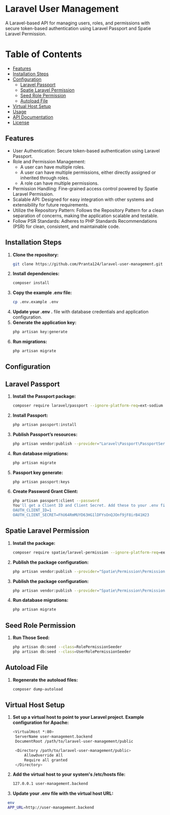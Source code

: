 # Laravel User Management
A Laravel-based API for managing users, roles, and permissions with secure token-based authentication using Laravel Passport and Spatie Laravel Permission.
# Table of Contents
- [Features](#features)
- [Installation Steps](#installation-steps)
- [Configuration](#configuration)
  - [Laravel Passport](#laravel-passport)
  - [Spatie Laravel Permission](#spatie-laravel-permission)
  - [Seed Role Permission](#seed-role-permission)
  - [Autoload File](#autoload-file)
- [Virtual Host Setup](#virtual-host-setup)
- [Usage](#usage)
- [API Documentation](#api-documentation)
- [License](#license)
## Features
* User Authentication: Secure token-based authentication using Laravel Passport.
* Role and Permission Management:
   - A user can have multiple roles.
   - A user can have multiple permissions, either directly assigned or inherited through roles.
   - A role can have multiple permissions.
* Permission Handling: Fine-grained access control powered by Spatie Laravel Permission.
* Scalable API: Designed for easy integration with other systems and extensibility for future requirements.
* Utilize the Repository Pattern: Follows the Repository Pattern for a clean separation of concerns, making the application scalable and testable.
* Follow PSR Standards: Adheres to PHP Standards Recommendations (PSR) for clean, consistent, and maintainable code.
## Installation Steps
1. **Clone the repository:**
   ```bash
   git clone https://github.com/Pranta124/laravel-user-management.git
2. **Install dependencies:**
   ```bash
   composer install
3. **Copy the example .env file:**
   ```bash
   cp .env.example .env
4. **Update your .env .** file with database credentials and application configuration.
5. **Generate the application key:**
   ```bash
   php artisan key:generate
6. **Run migrations:**
   ```bash
   php artisan migrate
## Configuration
## Laravel Passport
1. **Install the Passport package:**
   ```bash
   composer require laravel/passport --ignore-platform-req=ext-sodium
2. **Install Passport:**
   ```bash
   php artisan passport:install
3. **Publish Passport’s resources:**
   ```bash
   php artisan vendor:publish --provider="Laravel\Passport\PassportServiceProvider"
4. **Run database migrations:**
   ```bash
   php artisan migrate
5. **Passport key generate:**
   ```bash
   php artisan passport:keys
6. **Create Password Grant Client:**
   ```bash
   php artisan passport:client --password
   You'll get a Client ID and Client Secret. Add these to your .env file:
   OAUTH_CLIENT_ID=1
   OAUTH_CLIENT_SECRET=FhU64RmMUYD63HG1lDFYsOnQJOnf9jF8irB41H23
## Spatie Laravel Permission
1. **Install the package:**
   ```bash
   composer require spatie/laravel-permission --ignore-platform-req=ext-sodium
2. **Publish the package configuration:**
   ```bash
   php artisan vendor:publish --provider="Spatie\Permission\PermissionServiceProvider"
3. **Publish the package configuration:**
   ```bash
   php artisan vendor:publish --provider="Spatie\Permission\PermissionServiceProvider"
4. **Run database migrations:**
   ```bash
   php artisan migrate
## Seed Role Permission
1. **Run Those Seed:**
   ```bash
   php artisan db:seed --class=RolePermissionSeeder
   php artisan db:seed --class=UserRolePermissionSeeder
## Autoload File
1. **Regenerate the autoload files:**
   ```bash
   composer dump-autoload
## Virtual Host Setup
1. **Set up a virtual host to point to your Laravel project. Example configuration for Apache:**
   ```bash
   <VirtualHost *:80>
    ServerName user-management.backend
    DocumentRoot /path/to/laravel-user-management/public

    <Directory /path/to/laravel-user-management/public>
        AllowOverride All
        Require all granted
    </Directory>
</VirtualHost>

2. **Add the virtual host to your system's /etc/hosts file:**
   ```bash
   127.0.0.1 user-management.backend

3. **Update your .env file with the virtual host URL:**
  ```bash
   env
   APP_URL=http://user-management.backend

